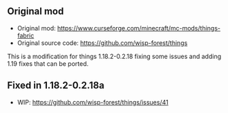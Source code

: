 ## Original mod
  * Original mod: https://www.curseforge.com/minecraft/mc-mods/things-fabric
  * Original source code: https://github.com/wisp-forest/things

This is a modification for things 1.18.2-0.2.18 fixing some issues and adding 1.19 fixes that can be ported.

## Fixed in 1.18.2-0.2.18a
- WIP: https://github.com/wisp-forest/things/issues/41
